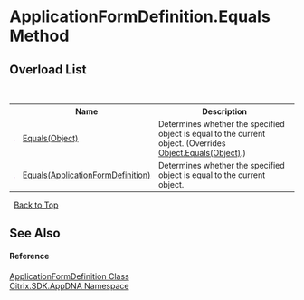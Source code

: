 # ApplicationFormDefinition.Equals Method 
 


## Overload List
&nbsp;<table><tr><th></th><th>Name</th><th>Description</th></tr><tr><td>![Public method](media/pubmethod.gif "Public method")</td><td><a href="2c0c20b4-5d42-8d32-7547-f1c035e1dedd">Equals(Object)</a></td><td>
Determines whether the specified object is equal to the current object.
 (Overrides <a href="http://msdn2.microsoft.com/en-us/library/bsc2ak47" target="_blank">Object.Equals(Object)</a>.)</td></tr><tr><td>![Public method](media/pubmethod.gif "Public method")</td><td><a href="462e73ea-61b7-276b-e9d2-f6c59b75ceba">Equals(ApplicationFormDefinition)</a></td><td>
Determines whether the specified object is equal to the current object.</td></tr></table>&nbsp;
<a href="#applicationformdefinition.equals-method">Back to Top</a>

## See Also


#### Reference
<a href="a159368b-d47b-ca44-a5dc-dbd86ea17000">ApplicationFormDefinition Class</a><br /><a href="fe2d265b-410b-8b11-1eb4-a790e0b062bf">Citrix.SDK.AppDNA Namespace</a><br />